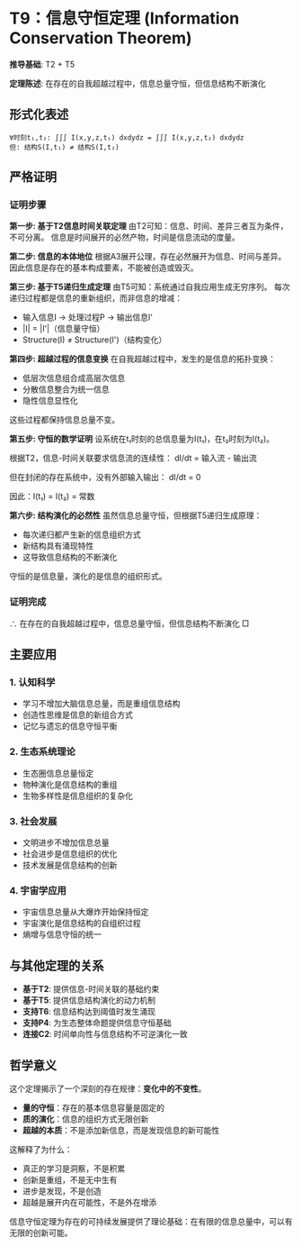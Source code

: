 # T9：信息守恒定理 (Information Conservation Theorem)

**推导基础**: T2 + T5

**定理陈述**: 在存在的自我超越过程中，信息总量守恒，但信息结构不断演化

## 形式化表述
```
∀时刻t₁,t₂: ∫∫∫ I(x,y,z,t₁) dxdydz = ∫∫∫ I(x,y,z,t₂) dxdydz
但: 结构S(I,t₁) ≠ 结构S(I,t₂)
```

## 严格证明

### 证明步骤

**第一步: 基于T2信息时间关联定理**
由T2可知：信息、时间、差异三者互为条件，不可分离。
信息是时间展开的必然产物，时间是信息流动的度量。

**第二步: 信息的本体地位**
根据A3展开公理，存在必然展开为信息、时间与差异。
因此信息是存在的基本构成要素，不能被创造或毁灭。

**第三步: 基于T5递归生成定理**
由T5可知：系统通过自我应用生成无穷序列。
每次递归过程都是信息的重新组织，而非信息的增减：
- 输入信息I → 处理过程P → 输出信息I'
- |I| = |I'|（信息量守恒）
- Structure(I) ≠ Structure(I')（结构变化）

**第四步: 超越过程的信息变换**
在自我超越过程中，发生的是信息的拓扑变换：
- 低层次信息组合成高层次信息
- 分散信息整合为统一信息
- 隐性信息显性化

这些过程都保持信息总量不变。

**第五步: 守恒的数学证明**
设系统在t₁时刻的总信息量为I(t₁)，在t₂时刻为I(t₂)。

根据T2，信息-时间关联要求信息流的连续性：
dI/dt = 输入流 - 输出流

但在封闭的存在系统中，没有外部输入输出：
dI/dt = 0

因此：I(t₁) = I(t₂) = 常数

**第六步: 结构演化的必然性**
虽然信息总量守恒，但根据T5递归生成原理：
- 每次递归都产生新的信息组织方式
- 新结构具有涌现特性
- 这导致信息结构的不断演化

守恒的是信息量，演化的是信息的组织形式。

### 证明完成
∴ 在存在的自我超越过程中，信息总量守恒，但信息结构不断演化 □

## 主要应用

### 1. 认知科学
- 学习不增加大脑信息总量，而是重组信息结构
- 创造性思维是信息的新组合方式
- 记忆与遗忘的信息守恒平衡

### 2. 生态系统理论
- 生态圈信息总量恒定
- 物种演化是信息结构的重组
- 生物多样性是信息组织的复杂化

### 3. 社会发展
- 文明进步不增加信息总量
- 社会进步是信息组织的优化
- 技术发展是信息结构的创新

### 4. 宇宙学应用
- 宇宙信息总量从大爆炸开始保持恒定
- 宇宙演化是信息结构的自组织过程
- 熵增与信息守恒的统一

## 与其他定理的关系

- **基于T2**: 提供信息-时间关联的基础约束
- **基于T5**: 提供信息结构演化的动力机制
- **支持T6**: 信息结构达到阈值时发生涌现
- **支持P4**: 为生态整体命题提供信息守恒基础
- **连接C2**: 时间单向性与信息结构不可逆演化一致

## 哲学意义

这个定理揭示了一个深刻的存在规律：**变化中的不变性**。

- **量的守恒**：存在的基本信息容量是固定的
- **质的演化**：信息的组织方式无限创新
- **超越的本质**：不是添加新信息，而是发现信息的新可能性

这解释了为什么：
- 真正的学习是洞察，不是积累
- 创新是重组，不是无中生有  
- 进步是发现，不是创造
- 超越是展开内在可能性，不是外在增添

信息守恒定理为存在的可持续发展提供了理论基础：在有限的信息总量中，可以有无限的创新可能。